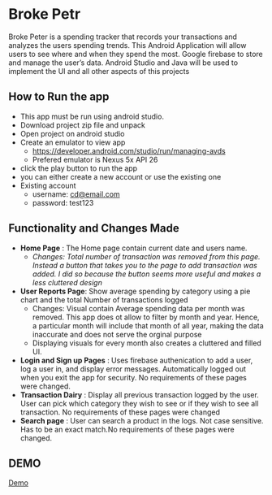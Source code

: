 # Broke Petr 
Broke Peter is a spending tracker that records your transactions and analyzes the users spending trends. This Android Application will allow users to see where and when they spend the most. Google firebase to store and manage the user’s data. Android Studio and Java will be used to implement the UI and all other aspects of this projects

## How to Run the app
* This app must be run using android studio. 
* Download project zip file and unpack 
* Open project on android studio 
* Create an emulator to view app 
    * https://developer.android.com/studio/run/managing-avds
    * Prefered emulator is Nexus 5x API 26
* click the play button to run the app 
* you can either create a new account or use the existing one
* Existing account 
    * username: cd@email.com
    * password: test123

## Functionality and Changes Made  
* **Home Page** : The Home page contain current date and users name.
    * *Changes: Total number of transaction was removed from this page. Instead a button that takes you to the page to add transaction was added. I did so because the button seems more useful and makes a less cluttered design*
* **User Reports Page**: Show average spending by category using a pie chart and the total Number of transactions logged 
    * Changes: Visual contain Average spending data per month was removed. This app does ot allow to filter by month and year. Hence, a particular month will include that month of all year, making the data inaccurate and does not serve the orginal purpose 
    * Displaying visuals for every month also creates a cluttered and filled UI. 
* **Login and Sign up Pages** : Uses firebase authenication to add a user,  log a user in, and display error messages. Automatically logged out when you exit the app for security. No requirements of these pages were changed. 
* **Transaction Dairy** : Display all previous transaction logged by the user. User can pick which category they wish to see or if they wish to see all transaction. No requirements of these pages were changed 
* **Search page** : User can search a product in the logs. Not case sensitive. Has to be an exact match.No requirements of these pages were changed.

## DEMO
[Demo](https://github.com/vinitasan979/brokePtr/blob/master/brokePtr_demo.gif)






